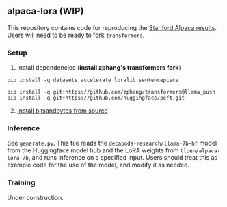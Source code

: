 ## alpaca-lora (WIP)

This repository contains code for reproducing the [Stanford Alpaca results](https://github.com/tatsu-lab/stanford_alpaca#data-release). Users will need to be ready to fork `transformers`.

### Setup

1. Install dependencies (**install zphang's transformers fork**)

```
pip install -q datasets accelerate loralib sentencepiece

pip install -q git+https://github.com/zphang/transformers@llama_push
pip install -q git+https://github.com/huggingface/peft.git
```

2. [Install bitsandbytes from source](https://github.com/TimDettmers/bitsandbytes/blob/main/compile_from_source.md)


### Inference

See `generate.py`. This file reads the `decapoda-research/llama-7b-hf` model from the Huggingface model hub and the LoRA weights from `tloen/alpaca-lora-7b`, and runs inference on a specified input. Users should treat this as example code for the use of the model, and modify it as needed.


### Training

Under construction.